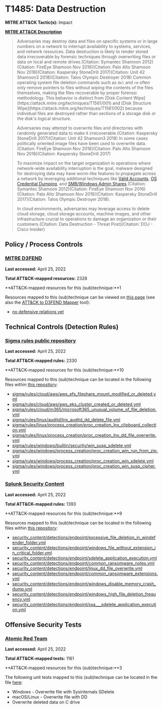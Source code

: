 # T1485: Data Destruction
**MITRE ATT&CK Tactic(s):** Impact

**[MITRE ATT&CK Description](https://attack.mitre.org/techniques/T1485)**
<blockquote>Adversaries may destroy data and files on specific systems or in large numbers on a network to interrupt availability to systems, services, and network resources. Data destruction is likely to render stored data irrecoverable by forensic techniques through overwriting files or data on local and remote drives.(Citation: Symantec Shamoon 2012)(Citation: FireEye Shamoon Nov 2016)(Citation: Palo Alto Shamoon Nov 2016)(Citation: Kaspersky StoneDrill 2017)(Citation: Unit 42 Shamoon3 2018)(Citation: Talos Olympic Destroyer 2018) Common operating system file deletion commands such as <code>del</code> and <code>rm</code> often only remove pointers to files without wiping the contents of the files themselves, making the files recoverable by proper forensic methodology. This behavior is distinct from [Disk Content Wipe](https://attack.mitre.org/techniques/T1561/001) and [Disk Structure Wipe](https://attack.mitre.org/techniques/T1561/002) because individual files are destroyed rather than sections of a storage disk or the disk's logical structure.

Adversaries may attempt to overwrite files and directories with randomly generated data to make it irrecoverable.(Citation: Kaspersky StoneDrill 2017)(Citation: Unit 42 Shamoon3 2018) In some cases politically oriented image files have been used to overwrite data.(Citation: FireEye Shamoon Nov 2016)(Citation: Palo Alto Shamoon Nov 2016)(Citation: Kaspersky StoneDrill 2017)

To maximize impact on the target organization in operations where network-wide availability interruption is the goal, malware designed for destroying data may have worm-like features to propagate across a network by leveraging additional techniques like [Valid Accounts](https://attack.mitre.org/techniques/T1078), [OS Credential Dumping](https://attack.mitre.org/techniques/T1003), and [SMB/Windows Admin Shares](https://attack.mitre.org/techniques/T1021/002).(Citation: Symantec Shamoon 2012)(Citation: FireEye Shamoon Nov 2016)(Citation: Palo Alto Shamoon Nov 2016)(Citation: Kaspersky StoneDrill 2017)(Citation: Talos Olympic Destroyer 2018).

In cloud environments, adversaries may leverage access to delete cloud storage, cloud storage accounts, machine images, and other infrastructure crucial to operations to damage an organization or their customers.(Citation: Data Destruction - Threat Post)(Citation: DOJ  - Cisco Insider)</blockquote>
## Policy / Process Controls
### [MITRE D3FEND](https://d3fend.mitre.org/)
**Last accessed:** April 25, 2022

**Total ATT&CK-mapped resources:** 2328

**ATT&CK-mapped resources for this (sub)technique:**1

Resources mapped to this (sub)technique can be viewed on [this page](https://d3fend.mitre.org/) (see also the [ATT&CK to D3FEND Mapper](https://d3fend.mitre.org/tools/attack-mapper) tool):

* [no defensive relations yet](https://d3fend.mitre.org/techniques/d3f:nodefensiverelationsyet)

## Technical Controls (Detection Rules)
### [Sigma rules public repository](https://github.com/SigmaHQ/sigma)
**Last accessed:** April 25, 2022

**Total ATT&CK-mapped rules:** 2330

**ATT&CK-mapped resources for this (sub)technique:**10

Resources mapped to this (sub)technique can be located in the following files within [this repository](https://github.com/SigmaHQ/sigma/tree/master/rules):

* [sigma/rules/cloud/aws/aws_efs_fileshare_mount_modified_or_deleted.yml](https://github.com/SigmaHQ/sigma/blob/master/rules/cloud/aws/aws_efs_fileshare_mount_modified_or_deleted.yml)
* [sigma/rules/cloud/aws/aws_eks_cluster_created_or_deleted.yml](https://github.com/SigmaHQ/sigma/blob/master/rules/cloud/aws/aws_eks_cluster_created_or_deleted.yml)
* [sigma/rules/cloud/m365/microsoft365_unusual_volume_of_file_deletion.yml](https://github.com/SigmaHQ/sigma/blob/master/rules/cloud/m365/microsoft365_unusual_volume_of_file_deletion.yml)
* [sigma/rules/linux/auditd/lnx_auditd_dd_delete_file.yml](https://github.com/SigmaHQ/sigma/blob/master/rules/linux/auditd/lnx_auditd_dd_delete_file.yml)
* [sigma/rules/linux/process_creation/proc_creation_lnx_clipboard_collection.yml](https://github.com/SigmaHQ/sigma/blob/master/rules/linux/process_creation/proc_creation_lnx_clipboard_collection.yml)
* [sigma/rules/linux/process_creation/proc_creation_lnx_dd_file_overwrite.yml](https://github.com/SigmaHQ/sigma/blob/master/rules/linux/process_creation/proc_creation_lnx_dd_file_overwrite.yml)
* [sigma/rules/windows/builtin/security/win_susp_sdelete.yml](https://github.com/SigmaHQ/sigma/blob/master/rules/windows/builtin/security/win_susp_sdelete.yml)
* [sigma/rules/windows/process_creation/proc_creation_win_run_from_zip.yml](https://github.com/SigmaHQ/sigma/blob/master/rules/windows/process_creation/proc_creation_win_run_from_zip.yml)
* [sigma/rules/windows/process_creation/proc_creation_win_sdelete.yml](https://github.com/SigmaHQ/sigma/blob/master/rules/windows/process_creation/proc_creation_win_sdelete.yml)
* [sigma/rules/windows/process_creation/proc_creation_win_susp_cipher.yml](https://github.com/SigmaHQ/sigma/blob/master/rules/windows/process_creation/proc_creation_win_susp_cipher.yml)

### [Splunk Security Content](https://github.com/splunk/security_content)
**Last accessed:** April 25, 2022

**Total ATT&CK-mapped rules:** 1393

**ATT&CK-mapped resources for this (sub)technique:**9

Resources mapped to this (sub)technique can be located in the following files within [this repository](https://github.com/splunk/security_content/tree/develop/detections):

* [security_content/detections/endpoint/excessive_file_deletion_in_windefender_folder.yml](https://github.com/splunk/security_content/blob/develop/detections/endpoint/excessive_file_deletion_in_windefender_folder.yml)
* [security_content/detections/endpoint/windows_file_without_extension_in_critical_folder.yml](https://github.com/splunk/security_content/blob/develop/detections/endpoint/windows_file_without_extension_in_critical_folder.yml)
* [security_content/detections/endpoint/sdelete_application_execution.yml](https://github.com/splunk/security_content/blob/develop/detections/endpoint/sdelete_application_execution.yml)
* [security_content/detections/endpoint/common_ransomware_notes.yml](https://github.com/splunk/security_content/blob/develop/detections/endpoint/common_ransomware_notes.yml)
* [security_content/detections/endpoint/linux_dd_file_overwrite.yml](https://github.com/splunk/security_content/blob/develop/detections/endpoint/linux_dd_file_overwrite.yml)
* [security_content/detections/endpoint/common_ransomware_extensions.yml](https://github.com/splunk/security_content/blob/develop/detections/endpoint/common_ransomware_extensions.yml)
* [security_content/detections/endpoint/windows_disable_memory_crash_dump.yml](https://github.com/splunk/security_content/blob/develop/detections/endpoint/windows_disable_memory_crash_dump.yml)
* [security_content/detections/endpoint/windows_high_file_deletion_frequency.yml](https://github.com/splunk/security_content/blob/develop/detections/endpoint/windows_high_file_deletion_frequency.yml)
* [security_content/detections/endpoint/ssa___sdelete_application_execution.yml](https://github.com/splunk/security_content/blob/develop/detections/endpoint/ssa___sdelete_application_execution.yml)


## Offensive Security Tests
### [Atomic Red Team](https://github.com/redcanaryco/atomic-red-team)
**Last accessed:** April 25, 2022

**Total ATT&CK-mapped tests:** 1161

**ATT&CK-mapped resources for this (sub)technique:**3

The following unit tests mapped to this (sub)technique can be located in the file [here](https://github.com/redcanaryco/atomic-red-team/tree/master/atomics/T1485/T1485.yaml):

* Windows - Overwrite file with Sysinternals SDelete
* macOS/Linux - Overwrite file with DD
* Overwrite deleted data on C drive

